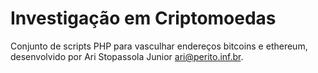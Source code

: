# Investigação em Criptomoedas
Conjunto de scripts PHP para vasculhar endereços bitcoins e ethereum, desenvolvido por Ari Stopassola Junior <ari@perito.inf.br>.
